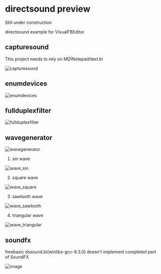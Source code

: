 # directsound preview
Still under construction

directsound example for VisualFBEditor

## capturesound

This project needs to rely on MDINotepad/text.bi

![capturesound](https://github.com/chunmingwang/directsound/assets/35757455/482a672e-cdd3-453a-9e61-61c964a5423c)

## enumdevices

![enumdevices](https://github.com/chunmingwang/directsound/assets/35757455/903367a2-9249-444e-b5ca-c9cd9ae17843)

## fullduplexfilter

![fullduplexfilter](https://github.com/chunmingwang/directsound/assets/35757455/48874699-e9db-4592-af8e-323e6703b189)

## wavegenerator

![wavegenerator](https://github.com/chunmingwang/directsound/assets/35757455/31fd9666-c981-4098-a63d-5310f60ec304)

1. sin wave

![wave_sin](https://github.com/chunmingwang/directsound/assets/35757455/e6938cb9-12c2-4e87-beaa-1b3d00c5f750)

2. square wave

![wave_square](https://github.com/chunmingwang/directsound/assets/35757455/13b96876-3b3c-4a26-8eb0-6718563ec274)

3. sawtooth wave

![wave_sawtooth](https://github.com/chunmingwang/directsound/assets/35757455/1360b70f-fbc9-4b16-ac70-23ed46eb5d16)

4. triangular wave

![wave_triangular](https://github.com/chunmingwang/directsound/assets/35757455/080d4c4b-f32f-45a2-b7f1-252e65a17abb)

## soundfx

freebasic dssound.bi(winlibs-gcc-9.3.0) doesn't implement completed part of SoundFX

![image](https://github.com/chunmingwang/directsound/assets/35757455/1f617dd1-6bc8-43d1-b4d7-4742ce51aecf)

